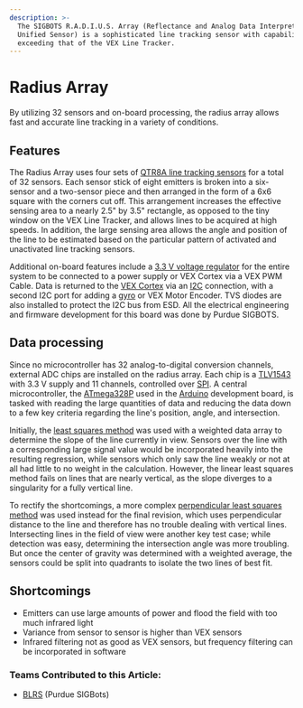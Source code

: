 ```yaml
---
description: >-
  The SIGBOTS R.A.D.I.U.S. Array (Reflectance and Analog Data Interpretation
  Unified Sensor) is a sophisticated line tracking sensor with capabilities
  exceeding that of the VEX Line Tracker.
---
```


# Radius Array

By utilizing 32 sensors and on-board processing, the radius array allows fast and accurate line tracking in a variety of conditions.

## Features

The Radius Array uses four sets of [QTR8A line tracking sensors](https://www.pololu.com/product/960) for a total of 32 sensors. Each sensor stick of eight emitters is broken into a six-sensor and a two-sensor piece and then arranged in the form of a 6x6 square with the corners cut off. This arrangement increases the effective sensing area to a nearly 2.5" by 3.5" rectangle, as opposed to the tiny window on the VEX Line Tracker, and allows lines to be acquired at high speeds. In addition, the large sensing area allows the angle and position of the line to be estimated based on the particular pattern of activated and unactivated line tracking sensors.

Additional on-board features include a [3.3 V voltage regulator](https://www.ti.com/product/LM2937) for the entire system to be connected to a power supply or VEX Cortex via a VEX PWM Cable. Data is returned to the [VEX Cortex](vex/vex-electronics/vex-cortex.md) via an [I2C](i2c.md) connection, with a second I2C port for adding a [gyro](vex/vex-sensors/gyroscope.md) or VEX Motor Encoder. TVS diodes are also installed to protect the I2C bus from ESD. All the electrical engineering and firmware development for this board was done by Purdue SIGBOTS.

## Data processing

Since no microcontroller has 32 analog-to-digital conversion channels, external ADC chips are installed on the radius array. Each chip is a [TLV1543](https://www.ti.com/product/TLV1543) with 3.3 V supply and 11 channels, controlled over [SPI](spi.md). A central microcontroller, the [ATmega328P](https://www.microchip.com/wwwproducts/en/atmega328p) used in the [Arduino](general/external-boards/arduino.md) development board, is tasked with reading the large quantities of data and reducing the data down to a few key criteria regarding the line's position, angle, and intersection.

Initially, the [least squares method](https://mathworld.wolfram.com/LeastSquaresFitting.html) was used with a weighted data array to determine the slope of the line currently in view. Sensors over the line with a corresponding large signal value would be incorporated heavily into the resulting regression, while sensors which only saw the line weakly or not at all had little to no weight in the calculation. However, the linear least squares method fails on lines that are nearly vertical, as the slope diverges to a singularity for a fully vertical line.

To rectify the shortcomings, a more complex [perpendicular least squares method](https://mathworld.wolfram.com/LeastSquaresFittingPerpendicularOffsets.html) was used instead for the final revision, which uses perpendicular distance to the line and therefore has no trouble dealing with vertical lines. Intersecting lines in the field of view were another key test case; while detection was easy, determining the intersection angle was more troubling. But once the center of gravity was determined with a weighted average, the sensors could be split into quadrants to isolate the two lines of best fit.

## Shortcomings

* Emitters can use large amounts of power and flood the field with too much infrared light
* Variance from sensor to sensor is higher than VEX sensors
* Infrared filtering not as good as VEX sensors, but frequency filtering can be incorporated in software

### Teams Contributed to this Article:

* [BLRS](https://purduesigbots.com/) \(Purdue SIGBots\)

